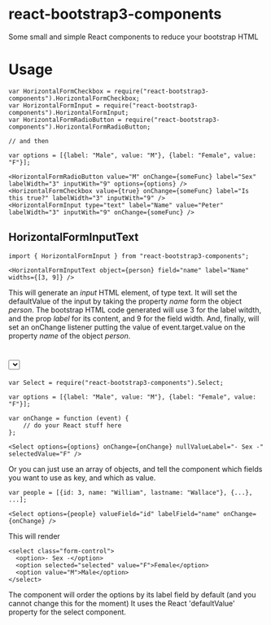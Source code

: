 # react-bootstrap3-components
Some small and simple React components to reduce your bootstrap HTML

# Usage

```
var HorizontalFormCheckbox = require("react-bootstrap3-components").HorizontalFormCheckbox;
var HorizontalFormInput = require("react-bootstrap3-components").HorizontalFormInput;
var HorizontalFormRadioButton = require("react-bootstrap3-components").HorizontalFormRadioButton;

// and then

var options = [{label: "Male", value: "M"}, {label: "Female", value: "F"}];

<HorizontalFormRadioButton value="M" onChange={someFunc} label="Sex" labelWidth="3" inputWith="9" options={options} />
<HorizontalFormCheckbox value={true} onChange={someFunc} label="Is this true?" labelWidth="3" inputWith="9" />
<HorizontalFormInput type="text" label="Name" value="Peter" labelWidth="3" inputWith="9" onChange={someFunc} />

```

## HorizontalFormInputText

```
import { HorizontalFormInput } from "react-bootstrap3-components";

<HorizontalFormInputText object={person} field="name" label="Name" widths={[3, 9]} />
```

This will generate an *input* HTML element, of type text. It will set the defaultValue
of the input by taking the property *name* form the object *person*. The bootstrap HTML
code generated will use 3 for the label witdth, and the prop *label* for its content,
and 9 for the field width. And, finally, will set an onChange listener putting
the value of event.target.value on the property *name* of the object *person*.

# <select> component

```
var Select = require("react-bootstrap3-components").Select;

var options = [{label: "Male", value: "M"}, {label: "Female", value: "F"}];

var onChange = function (event) {
	// do your React stuff here
};

<Select options={options} onChange={onChange} nullValueLabel="- Sex -" selectedValue="F" />
```

Or you can just use an array of objects, and tell the component which fields you
want to use as key, and which as value.

```
var people = [{id: 3, name: "William", lastname: "Wallace"}, {...}, ...];

<Select options={people} valueField="id" labelField="name" onChange={onChange} />
```

This will render

```
<select class="form-control">
  <option>- Sex -</option>
  <option selected="selected" value="F">Female</option>
  <option value="M">Male</option>
</select>
```

The component will order the options by its label field by default (and you cannot change this for the moment)
It uses the React 'defaultValue' property for the select component.

